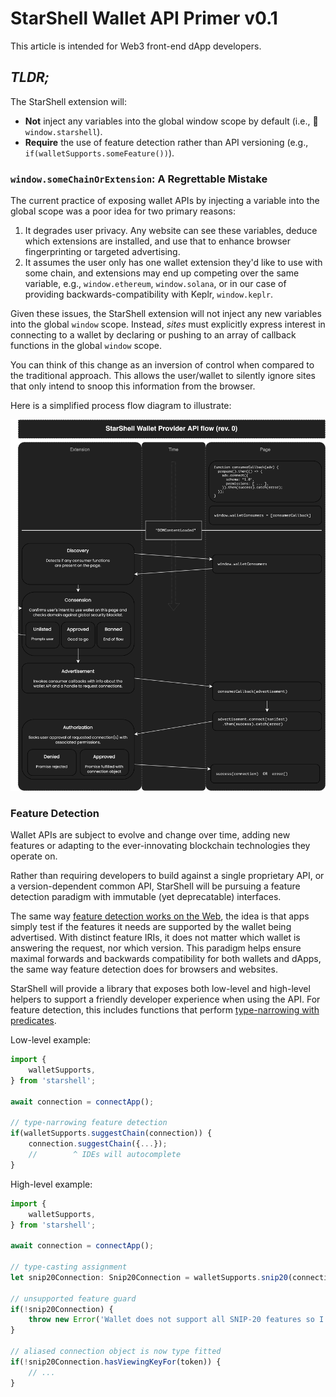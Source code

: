 # StarShell Wallet API Primer v0.1

This article is intended for Web3 front-end dApp developers.

## _TLDR;_
The StarShell extension will:
 - **Not** inject any variables into the global window scope by default (i.e., 🚫`window.starshell`).
 - **Require** the use of feature detection rather than API versioning (e.g., `if(walletSupports.someFeature())`).


### `window.someChainOrExtension`: A Regrettable Mistake

The current practice of exposing wallet APIs by injecting a variable into the global scope was a poor idea for two primary reasons:
 1. It degrades user privacy. Any website can see these variables, deduce which extensions are installed, and use that to enhance browser fingerprinting or targeted advertising.
 2. It assumes the user only has one wallet extension they'd like to use with some chain, and extensions may end up competing over the same variable, e.g., `window.ethereum`, `window.solana`, or in our case of providing backwards-compatibility with Keplr, `window.keplr`.

Given these issues, the StarShell extension will not inject any new variables into the global `window` scope. Instead, _sites_ must explicitly express interest in connecting to a wallet by declaring or pushing to an array of callback functions in the global `window` scope.

You can think of this change as an inversion of control when compared to the traditional approach. This allows the user/wallet to silently ignore sites that only intend to snoop this information from the browser.

Here is a simplified process flow diagram to illustrate:

![Provider API flow diagram](provider-api.png)

### Feature Detection

Wallet APIs are subject to evolve and change over time, adding new features or adapting to the ever-innovating blockchain technologies they operate on.

Rather than requiring developers to build against a single proprietary API, or a version-dependent common API, StarShell will be pursuing a feature detection paradigm with immutable (yet deprecatable) interfaces.

The same way [feature detection works on the Web](https://developer.mozilla.org/en-US/docs/Learn/Tools_and_testing/Cross_browser_testing/Feature_detection#the_concept_of_feature_detection), the idea is that apps simply test if the features it needs are supported by the wallet being advertised. With distinct feature IRIs, it does not matter which wallet is answering the request, nor which version. This paradigm helps ensure maximal forwards and backwards compatibility for both wallets and dApps, the same way feature detection does for browsers and websites.

StarShell will provide a library that exposes both low-level and high-level helpers to support a friendly developer experience when using the API. For feature detection, this includes functions that perform [type-narrowing with predicates](https://www.typescriptlang.org/docs/handbook/2/narrowing.html#using-type-predicates).

Low-level example:
```ts
import {
	walletSupports,
} from 'starshell';

await connection = connectApp();

// type-narrowing feature detection
if(walletSupports.suggestChain(connection)) {
	connection.suggestChain({...});
	//        ^ IDEs will autocomplete
}
```

High-level example:
```ts
import {
	walletSupports,
} from 'starshell';

await connection = connectApp();

// type-casting assignment
let snip20Connection: Snip20Connection = walletSupports.snip20(connection)? connection: null;

// unsupported feature guard
if(!snip20Connection) {
	throw new Error('Wallet does not support all SNIP-20 features so I give up');
}

// aliased connection object is now type fitted
if(!snip20Connection.hasViewingKeyFor(token)) {
	// ...
}
```


